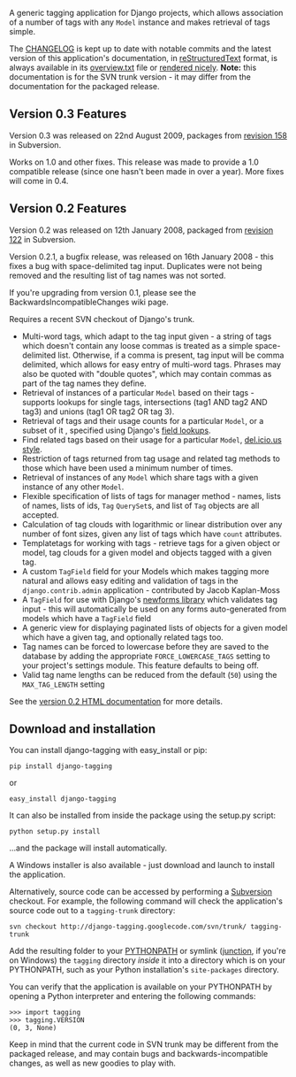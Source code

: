 A generic tagging application for Django projects, which allows association of a number of tags with any `Model` instance and makes retrieval of tags simple.

The [CHANGELOG](http://django-tagging.googlecode.com/svn/trunk/CHANGELOG.txt) is kept up to date with notable commits and the latest version of this application's documentation, in [reStructuredText](http://docutils.sourceforge.net/rst.html) format, is always available in its [overview.txt](http://django-tagging.googlecode.com/svn/trunk/docs/overview.txt) file or [rendered nicely](http://api.rst2a.com/1.0/rst2/html?uri=http://django-tagging.googlecode.com/svn/trunk/docs/overview.txt). **Note:** this documentation is for the SVN trunk version - it may differ from the documentation for the packaged release.

## Version 0.3 Features ##

Version 0.3 was released on 22nd August 2009, packages from [revision 158](https://code.google.com/p/django-tagging/source/detail?r=158) in Subversion.

Works on 1.0 and other fixes. This release was made to provide a 1.0 compatible release (since one hasn't been made in over a year). More fixes will come in 0.4.

## Version 0.2 Features ##

Version 0.2 was released on 12th January 2008, packaged from [revision 122](https://code.google.com/p/django-tagging/source/detail?r=122) in Subversion.

Version 0.2.1, a bugfix release, was released on 16th January 2008 - this fixes a bug with space-delimited tag input. Duplicates were not being removed and the resulting list of tag names was not sorted.

If you're upgrading from version 0.1, please see the BackwardsIncompatibleChanges wiki page.

Requires a recent SVN checkout of Django's trunk.

  * Multi-word tags, which adapt to the tag input given - a string of tags which doesn't contain any loose commas is treated as a simple space-delimited list. Otherwise, if a comma is present, tag input will be comma delimited, which allows for easy entry of multi-word tags. Phrases may also be quoted with "double quotes", which may contain commas as part of the tag names they define.
  * Retrieval of instances of a particular `Model` based on their tags - supports lookups for single tags, intersections (tag1 AND tag2 AND tag3) and unions (tag1 OR tag2 OR tag 3).
  * Retrieval of tags and their usage counts for a particular `Model`, or a subset of it , specified using Django's [field lookups](http://www.djangoproject.com/documentation/db-api/#field-lookups).
  * Find related tags based on their usage for a particular `Model`, [del.icio.us style](http://del.icio.us/insin/webdev%2Baccessibility).
  * Restriction of tags returned from tag usage and related tag methods to those which have been used a minimum number of times.
  * Retrieval of instances of any `Model` which share tags with a given instance of any other `Model`.
  * Flexible specification of lists of tags for manager method  - names, lists of names, lists of ids, `Tag` `QuerySet`s, and list of `Tag` objects are all accepted.
  * Calculation of tag clouds with logarithmic or linear distribution over any number of font sizes, given any list of tags which have `count` attributes.
  * Templatetags for working with tags - retrieve tags for a given object or model, tag clouds for a given model and objects tagged with a given tag.
  * A custom `TagField` field for your Models which makes tagging more natural and allows easy editing and validation of tags in the `django.contrib.admin` application - contributed by Jacob Kaplan-Moss
  * A `TagField` for use with Django's [newforms library](http://www.djangoproject.com/documentation/newforms/) which validates tag input - this will automatically be used on any forms auto-generated from models which have a `TagField` field
  * A generic view for displaying paginated lists of objects for a given model which have a given tag, and optionally related tags too.
  * Tag names can be forced to lowercase before they are saved to the database by adding the appropriate `FORCE_LOWERCASE_TAGS` setting to your project's settings module. This feature defaults to being off.
  * Valid tag name lengths can be reduced from the default (`50`) using the `MAX_TAG_LENGTH` setting

See the [version 0.2 HTML documentation](http://django-tagging.googlecode.com/files/tagging-0.2-overview.html) for more details.

## Download and installation ##

You can install django-tagging with easy\_install or pip:

```
pip install django-tagging
```

or

```
easy_install django-tagging
```

It can also be installed from inside the package using the setup.py script:

```
python setup.py install
```

...and the package will install automatically.

A Windows installer is also available - just download and launch to install the application.

Alternatively, source code can be accessed by performing a [Subversion](http://subversion.tigris.org/) checkout. For example, the following command will check the application's source code out to a `tagging-trunk` directory:

```
svn checkout http://django-tagging.googlecode.com/svn/trunk/ tagging-trunk
```

Add the resulting folder to your [PYTHONPATH](http://docs.python.org/tut/node8.html#SECTION008110000000000000000) or symlink ([junction](http://www.microsoft.com/technet/sysinternals/FileAndDisk/Junction.mspx), if you're on Windows) the `tagging` directory _inside_ it into a directory which is on your PYTHONPATH, such as your Python installation's `site-packages` directory.

You can verify that the application is available on your PYTHONPATH by opening a Python interpreter and entering the following commands:

```
>>> import tagging
>>> tagging.VERSION
(0, 3, None)
```

Keep in mind that the current code in SVN trunk may be different from the packaged release, and may contain bugs and backwards-incompatible changes, as well as new goodies to play with.